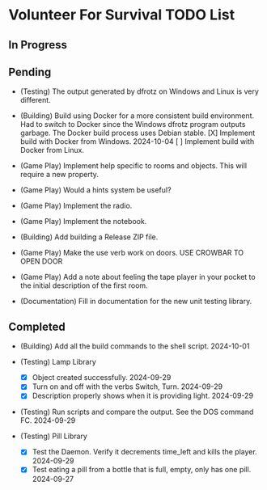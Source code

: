# Volunteer For Survival TODO List

## In Progress

## Pending

* (Testing) The output generated by dfrotz on Windows and Linux is very different.

* (Building) Build using Docker for a more consistent build environment.
  Had to switch to Docker since the Windows dfrotz program outputs garbage.
  The Docker build process uses Debian stable.
  [X] Implement build with Docker from Windows. 2024-10-04
  [ ] Implement build with Docker from Linux.

* (Game Play) Implement help specific to rooms and objects. This will require a new property.

* (Game Play) Would a hints system be useful?

* (Game Play) Implement the radio.

* (Game Play) Implement the notebook.

* (Building) Add building a Release ZIP file.

* (Game Play) Make the use verb work on doors. USE CROWBAR TO OPEN DOOR

* (Game Play) Add a note about feeling the tape player in your pocket to the initial description of the first room.

* (Documentation) Fill in documentation for the new unit testing library.

## Completed

* (Building) Add all the build commands to the shell script. 2024-10-01

* (Testing) Lamp Library
  * [X] Object created successfully. 2024-09-29
  * [X] Turn on and off with the verbs Switch, Turn. 2024-09-29
  * [X] Description properly shows when it is providing light. 2024-09-29

* (Testing) Run scripts and compare the output. See the DOS command FC. 2024-09-29

* (Testing) Pill Library
  * [X] Test the Daemon. Verify it decrements time_left and kills the player. 2024-09-29
  * [X] Test eating a pill from a bottle that is full, empty, only has one pill. 2024-09-27
